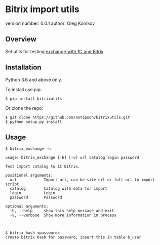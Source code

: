 Bitrix import utils
===============================

version number: 0.0.1
author: Oleg Komkov

Overview
--------

Set utils for testing [exchange with 1C and Bitrix](http://v8.1c.ru/edi/edi_stnd/131/).

Installation
------------
Python 3.6 and above only.

To install use pip:

    $ pip install bitrixutils


Or clone the repo:

    $ git clone https://github.com/antipooh/bitrixutils.git
    $ python setup.py install


Usage
-------

    $ bitrix_exchange -h

    usage: bitrix_exchange [-h] [-v] url catalog login password

    Test import catalog to 1C Bitrix.

    positional arguments:
      url            Import url, can be site url or full url to import script
      catalog        Catalog with data for import
      login          Login
      password       Password

    optional arguments:
      -h, --help     show this help message and exit
      -v, --verbose  Show more information in process



    $ bitrix_hash <password>
    create bitrix hash for password, insert this in table b_user